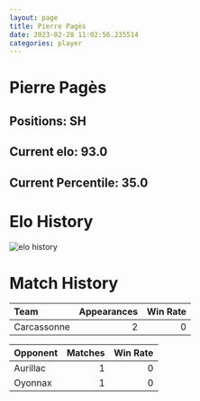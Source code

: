 ```yaml
---  
layout: page  
title: Pierre Pagès  
date: 2023-02-28 11:02:56.235514  
categories: player  
---
```

# Pierre Pagès

## Positions: SH

## Current elo: 93.0

## Current Percentile: 35.0

# Elo History


![elo history](history_PierrePagès.png)
# Match History


| Team        |   Appearances |   Win Rate |
|:------------|--------------:|-----------:|
| Carcassonne |             2 |          0 |

| Opponent   |   Matches |   Win Rate |
|:-----------|----------:|-----------:|
| Aurillac   |         1 |          0 |
| Oyonnax    |         1 |          0 |